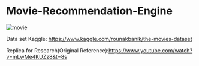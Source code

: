 # Movie-Recommendation-Engine

![movie](https://user-images.githubusercontent.com/25238652/120999620-4d570c80-c7c4-11eb-8cca-fa232451b413.PNG)



Data set Kaggle: https://www.kaggle.com/rounakbanik/the-movies-dataset

Replica for Research(Original Reference):https://www.youtube.com/watch?v=mLwMe4KUZz8&t=8s


